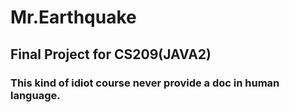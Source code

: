 # Mr.Earthquake
## Final Project for CS209(JAVA2)
### This kind of idiot course never provide a doc in human language.